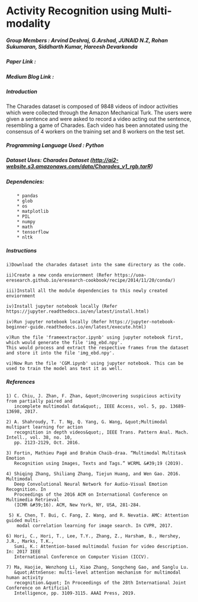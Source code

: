 # Activity Recognition using Multi-modality

##### Group Members : Arvind Deshraj, G.Arshad, JUNAID N.Z, Rohan Sukumaran, Siddharth Kumar, Hareesh Devarkonda

##### Paper Link :

##### Medium Blog Link :

##### Introduction

The Charades dataset is composed of 9848 videos of indoor activities which were collected through the Amazon Mechanical Turk. The users were given a sentence and were asked to record a video acting out the sentence, resembling a game of Charades. Each video has been annotated using the consensus of 4 workers on the training set and 8 workers on the test set.


##### Programming Language Used : Python

##### Dataset Uses: Charades Dataset	(http://ai2-website.s3.amazonaws.com/data/Charades_v1_rgb.tarR)

##### Dependencies:
 		* pandas
 		* glob
 		* os
 		* matplotlib
 		* PIL
 		* numpy
 		* math
 		* tensorflow
 		* nltk

##### Instructions
 	i)Download the charades dataset into the same directory as the code.
  
 	ii)Create a new conda enviornment (Refer https://uoa-eresearch.github.io/eresearch-cookbook/recipe/2014/11/20/conda/)
  
 	iii)Install all the module dependencies to this newly created enviornment
  
 	iv)Install jupyter notebook locally (Refer https://jupyter.readthedocs.io/en/latest/install.html)
  
 	iv)Run jupyter notebook locally (Refer https://jupyter-notebook-beginner-guide.readthedocs.io/en/latest/execute.html)
  
 	v)Run the file 'frameextractor.ipynb' using jupyter notebook first, which would generate the file 'img_ebd.npy'. 
    This would process and extract the respective frames from the dataset and store it into the file 'img_ebd.npy'.
  
 	vi)Now Run the file 'CGM.ipynb' using jupyter notebook. This can be used to train the model ans test it as well.

##### References
    1) C. Chiu, J. Zhan, F. Zhan, &quot;Uncovering suspicious activity from partially paired and
       incomplete multimodal data&quot;, IEEE Access, vol. 5, pp. 13689-13698, 2017.
    
    2) A. Shahroudy, T. T. Ng, Q. Yang, G. Wang, &quot;Multimodal multipart learning for action
       recognition in depth videos&quot;, IEEE Trans. Pattern Anal. Mach. Intell., vol. 38, no. 10,
       pp. 2123-2129, Oct. 2016.

    3) Fortin, Mathieu Pagé and Brahim Chaib-draa. “Multimodal Multitask Emotion
       Recognition using Images, Texts and Tags.” WCRML &#39;19 (2019).
    
    4) Shiqing Zhang, Shiliang Zhang, Tiejun Huang, and Wen Gao. 2016. Multimodal
       Deep Convolutional Neural Network for Audio-Visual Emotion Recognition. In
       Proceedings of the 2016 ACM on International Conference on Multimedia Retrieval
       (ICMR &#39;16). ACM, New York, NY, USA, 281-284.

     5) K. Chen, T. Bui, C. Fang, Z. Wang, and R. Nevatia. AMC: Attention guided multi-
        modal correlation learning for image search. In CVPR, 2017.

    6) Hori, C., Hori, T., Lee, T.Y., Zhang, Z., Harsham, B., Hershey, J.R., Marks, T.K.,
       Sumi, K.: Attention-based multimodal fusion for video description. In: 2017 IEEE
       International Conference on Computer Vision (ICCV).

    7) Ma, Haojie, Wenzhong Li, Xiao Zhang, Songcheng Gao, and Sanglu Lu.
       &quot;AttnSense: multi-level attention mechanism for multimodal human activity
       recognition.&quot; In Proceedings of the 28th International Joint Conference on Artificial
       Intelligence, pp. 3109-3115. AAAI Press, 2019.

